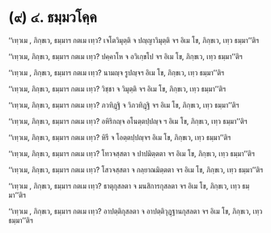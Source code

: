 <h1>(๙) ๔. ธมฺมวโคฺค</h1>
<p> ‘‘เทฺวเม , ภิกฺขเว, ธมฺมาฯ กตเม เทฺว? เจโตวิมุตฺติ จ ปญฺญาวิมุตฺติ จฯ อิเม โข, ภิกฺขเว, เทฺว ธมฺมา’’ติฯ</p>


<p> ‘‘เทฺวเม, ภิกฺขเว, ธมฺมาฯ กตเม เทฺว? ปคฺคาโห จ อวิเกฺขโป จฯ อิเม โข, ภิกฺขเว, เทฺว ธมฺมา’’ติฯ</p>


<p> ‘‘เทฺวเม , ภิกฺขเว, ธมฺมาฯ กตเม เทฺว? นามญฺจ รูปญฺจฯ อิเม โข, ภิกฺขเว, เทฺว ธมฺมา’’ติฯ</p>


<p> ‘‘เทฺวเม, ภิกฺขเว, ธมฺมาฯ กตเม เทฺว? วิชฺชา จ วิมุตฺติ จฯ อิเม โข, ภิกฺขเว, เทฺว ธมฺมา’’ติฯ</p>


<p> ‘‘เทฺวเม, ภิกฺขเว, ธมฺมาฯ กตเม เทฺว? ภวทิฎฺฐิ จ วิภวทิฎฺฐิ จฯ อิเม โข, ภิกฺขเว, เทฺว ธมฺมา’’ติฯ</p>


<p> ‘‘เทฺวเม, ภิกฺขเว, ธมฺมาฯ กตเม เทฺว? อหิริกญฺจ อโนตฺตปฺปญฺจ ฯ อิเม โข, ภิกฺขเว, เทฺว ธมฺมา’’ติฯ</p>


<p> ‘‘เทฺวเม, ภิกฺขเว, ธมฺมาฯ กตเม เทฺว? หิรี จ โอตฺตปฺปญฺจฯ อิเม โข, ภิกฺขเว, เทฺว ธมฺมา’’ติฯ</p>


<p> ‘‘เทฺวเม, ภิกฺขเว, ธมฺมาฯ กตเม เทฺว? โทวจสฺสตา จ ปาปมิตฺตตา จฯ อิเม โข, ภิกฺขเว, เทฺว ธมฺมา’’ติฯ</p>


<p> ‘‘เทฺวเม, ภิกฺขเว, ธมฺมาฯ กตเม เทฺว? โสวจสฺสตา จ กลฺยาณมิตฺตตา จฯ อิเม โข, ภิกฺขเว, เทฺว ธมฺมา’’ติฯ</p>


<p> ‘‘เทฺวเม , ภิกฺขเว, ธมฺมาฯ กตเม เทฺว? ธาตุกุสลตา จ มนสิการกุสลตา จฯ อิเม โข, ภิกฺขเว, เทฺว ธมฺมา’’ติฯ</p>


<p> ‘‘เทฺวเม , ภิกฺขเว, ธมฺมาฯ กตเม เทฺว? อาปตฺติกุสลตา จ อาปตฺติวุฎฺฐานกุสลตา จฯ อิเม โข, ภิกฺขเว, เทฺว ธมฺมา’’ติฯ</p>

</p>





